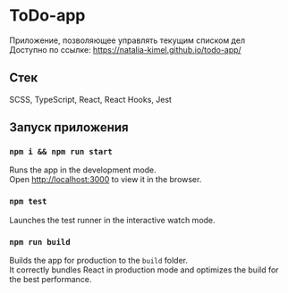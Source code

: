 # ToDo-app
Приложение, позволяющее управлять текущим списком дел\
Доступно по ссылке: https://natalia-kimel.github.io/todo-app/

## Стек
SCSS, TypeScript, React, React Hooks, Jest

## Запуск приложения

### `npm i && npm run start`

Runs the app in the development mode.\
Open [http://localhost:3000](http://localhost:3000) to view it in the browser.

### `npm test`

Launches the test runner in the interactive watch mode.

### `npm run build`

Builds the app for production to the `build` folder.\
It correctly bundles React in production mode and optimizes the build for the best performance.
